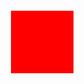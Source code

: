 <!DOCTYPE html> 
<html> 
 
<head> 
 <meta name="viewport" content="width=device-width, initial-scale=1"> 
 
 <style> 
  .mrgn_cls { 
   /*margin-left,margin-right,margin-top,margin-bottom*/ 
   margin: 100px; 
   width: 100px; 
   height: 100px; 
   background: red; 
  } 
 </style> 
 
</head> 
 
<body> 
 <div class="mrgn_cls"></div> 
</body> 
 
</html>
        
          
           
           
           
           
           
           
           
           
           
           
           
           
           
           
           
           
           
           
           
           
           
           
           
           
           
                 
                 
                 
                 
                 
                 
                 
                 
                 
                 
                 
                 
         
         
         
         
         
         

